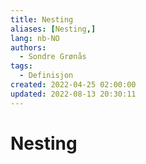 ```yaml
---
title: Nesting
aliases: [Nesting,]
lang: nb-NO
authors:
  - Sondre Grønås
tags:
  - Definisjon
created: 2022-04-25 02:00:00
updated: 2022-08-13 20:30:11
---
```

# Nesting
